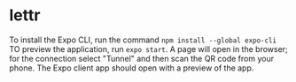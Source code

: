 # lettr
To install the Expo CLI, run the command ```npm install --global expo-cli```
TO preview the application, run ```expo start```. A page will open in the browser; for the connection select "Tunnel" and then scan the QR code from your phone. The Expo client app should open with a preview of the app.
